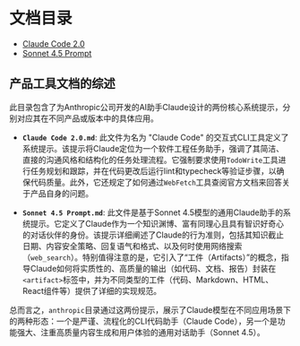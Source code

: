# 文档目录

- [Claude Code 2.0](./Claude%20Code%202.0.md)
- [Sonnet 4.5 Prompt](./Sonnet%204.5%20Prompt.md)

## 产品工具文档的综述

此目录包含了为Anthropic公司开发的AI助手Claude设计的两份核心系统提示，分别对应其在不同产品或版本中的具体应用。

- **`Claude Code 2.0.md`**: 此文件为名为 "Claude Code" 的交互式CLI工具定义了系统提示。该提示将Claude定位为一个软件工程任务助手，强调了其简洁、直接的沟通风格和结构化的任务处理流程。它强制要求使用`TodoWrite`工具进行任务规划和跟踪，并在代码更改后运行lint和typecheck等验证步骤，以确保代码质量。此外，它还规定了如何通过`WebFetch`工具查阅官方文档来回答关于产品自身的问题。

- **`Sonnet 4.5 Prompt.md`**: 此文件是基于Sonnet 4.5模型的通用Claude助手的系统提示。它定义了Claude作为一个知识渊博、富有同理心且具有智识好奇心的对话伙伴的身份。该提示详细阐述了Claude的行为准则，包括其知识截止日期、内容安全策略、回复语气和格式、以及何时使用网络搜索（`web_search`）。特别值得注意的是，它引入了“工件（Artifacts）”的概念，指导Claude如何将实质性的、高质量的输出（如代码、文档、报告）封装在`<artifact>`标签中，并为不同类型的工件（代码、Markdown、HTML、React组件等）提供了详细的实现规范。

总而言之，`anthropic`目录通过这两份提示，展示了Claude模型在不同应用场景下的两种形态：一个是严谨、流程化的CLI代码助手（Claude Code），另一个是功能强大、注重高质量内容生成和用户体验的通用对话助手（Sonnet 4.5）。
